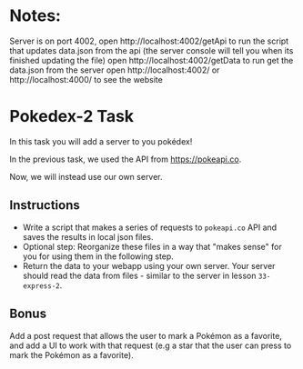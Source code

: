 # Notes:
Server is on port 4002,
open http://localhost:4002/getApi to run the script that updates data.json from the api (the server console will tell you when its finished updating the file)
open http://localhost:4002/getData to run get the data.json from the server
open http://localhost:4002/ or http://localhost:4000/ to see the website

# Pokedex-2 Task

In this task you will add a server to you pokédex!

In the previous task, we used the API from https://pokeapi.co.

Now, we will instead use our own server.

## Instructions

* Write a script that makes a series of requests to `pokeapi.co` API and saves the results in local json files.
* Optional step: Reorganize these files in a way that "makes sense" for you for using them in the following step.
* Return the data to your webapp using your own server. Your server should read the data from files - similar to the server in lesson `33-express-2`.

## Bonus

Add a post request that allows the user to mark a Pokémon as a favorite, and add a UI to work with that request (e.g a star that the user can press to mark the Pokémon as a favorite).